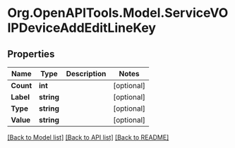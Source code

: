 # Org.OpenAPITools.Model.ServiceVOIPDeviceAddEditLineKey

## Properties

Name | Type | Description | Notes
------------ | ------------- | ------------- | -------------
**Count** | **int** |  | [optional] 
**Label** | **string** |  | [optional] 
**Type** | **string** |  | [optional] 
**Value** | **string** |  | [optional] 

[[Back to Model list]](../README.md#documentation-for-models) [[Back to API list]](../README.md#documentation-for-api-endpoints) [[Back to README]](../README.md)

